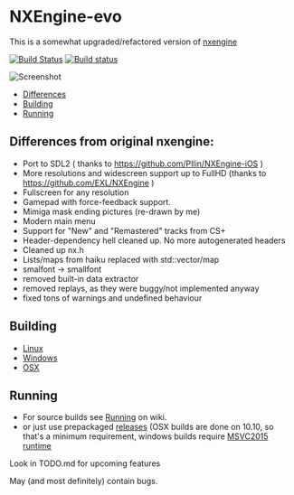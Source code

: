 # NXEngine-evo

This is a somewhat upgraded/refactored version of [nxengine](http://nxengine.sourceforge.net/)

[![Build Status](https://travis-ci.org/isage/nxengine-evo.svg?branch=master)](https://travis-ci.org/isage/nxengine-evo) [![Build status](https://ci.appveyor.com/api/projects/status/csoc1fkqkxoajk64/branch/master?svg=true)](https://ci.appveyor.com/project/isage/nxengine-evo/branch/master)

![Screenshot](https://raw.githubusercontent.com/isage/nxengine-evo/master/screenshot.png)

* [Differences](#differences-from-original-nxengine)
* [Building](#building)
* [Running](#running)

## Differences from original nxengine:

* Port to SDL2 ( thanks to https://github.com/PIlin/NXEngine-iOS )
* More resolutions and widescreen support up to FullHD (thanks to https://github.com/EXL/NXEngine )
* Fullscreen for any resolution
* Gamepad with force-feedback support.
* Mimiga mask ending pictures (re-drawn by me)
* Modern main menu
* Support for "New" and "Remastered" tracks from CS+
* Header-dependency hell cleaned up. No more autogenerated headers
* Cleaned up nx.h
* Lists/maps from haiku replaced with std::vector/map
* smalfont -> smallfont
* removed built-in data extractor
* removed replays, as they were buggy/not implemented anyway
* fixed tons of warnings and undefined behaviour

## Building
* [Linux](https://github.com/isage/nxengine-evo/wiki/Building-linux-version)
* [Windows](https://github.com/isage/nxengine-evo/wiki/Building-windows-version)
* [OSX](https://github.com/isage/nxengine-evo/wiki/Building-OSX-version)


## Running
 * For source builds see [Running](https://github.com/isage/nxengine-evo/wiki/Running) on wiki.
 * or just use prepackaged [releases](https://github.com/isage/nxengine-evo/releases)
   (OSX builds are done on 10.10, so that's a minimum requirement, windows builds require [MSVC2015 runtime](https://www.microsoft.com/en-us/download/details.aspx?id=53587)

Look in TODO.md for upcoming features

May (and most definitely) contain bugs.
